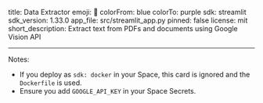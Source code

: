 title: Data Extractor
emoji: 📄
colorFrom: blue
colorTo: purple
sdk: streamlit
sdk_version: 1.33.0
app_file: src/streamlit_app.py
pinned: false
license: mit
short_description: Extract text from PDFs and documents using Google Vision API

---
Notes:
- If you deploy as `sdk: docker` in your Space, this card is ignored and the `Dockerfile` is used.
- Ensure you add `GOOGLE_API_KEY` in your Space Secrets.
